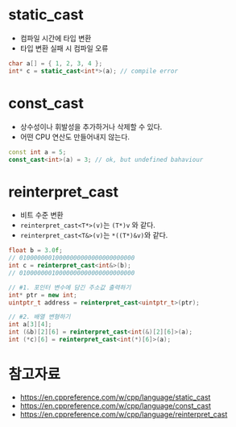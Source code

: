 # static_cast
- 컴파일 시간에 타입 변환
- 타입 변환 실패 시 컴파일 오류
```cpp
char a[] = { 1, 2, 3, 4 };
int* c = static_cast<int*>(a); // compile error
```

# const_cast
- 상수성이나 휘발성을 추가하거나 삭제할 수 있다.
- 어떤 CPU 연산도 만들어내지 않는다.
```cpp
const int a = 5;
const_cast<int>(a) = 3; // ok, but undefined bahaviour
```

# reinterpret_cast
- 비트 수준 변환
- `reinterpret_cast<T*>(v)`는 `(T*)v` 와 같다.
- `reinterpret_cast<T&>(v)`는 `*((T*)&v)`와 같다.
```cpp
float b = 3.0f;
// 01000000010000000000000000000000
int c = reinterpret_cast<int&>(b);
// 01000000010000000000000000000000

// #1. 포인터 변수에 담긴 주소값 출력하기
int* ptr = new int;
uintptr_t address = reinterpret_cast<uintptr_t>(ptr);

// #2. 배열 변형하기
int a[3][4];
int (&b)[2][6] = reinterpret_cast<int(&)[2][6]>(a);
int (*c)[6] = reinterpret_cast<int(*)[6]>(a);
```

# 참고자료
- https://en.cppreference.com/w/cpp/language/static_cast
- https://en.cppreference.com/w/cpp/language/const_cast
- https://en.cppreference.com/w/cpp/language/reinterpret_cast